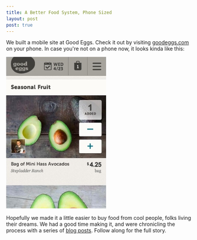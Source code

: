```yaml
---
title: A Better Food System, Phone Sized
layout: post
post: true
---
```


We built a mobile site at Good Eggs.  Check it out by visiting [goodeggs.com](http://goodeggs.com) on your phone.  In case you're not on a phone now, it looks kinda like this:

![Y U NO UNSET!?](/images/mobile-screenshot.jpg)

Hopefully we made it a little easier to buy food from cool people, folks living their dreams.  We had a good time making it, and were chronicling the process with a series of [blog posts](http://bites.goodeggs.com/posts/good-eggs-goes-mobile/).  Follow along for the full story.

